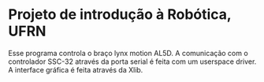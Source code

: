 # Projeto de introdução à Robótica, UFRN
Esse programa controla o braço lynx motion AL5D.
A comunicação com o controlador SSC-32 através da porta serial é feita com um userspace driver. A interface gráfica é feita através da Xlib.
